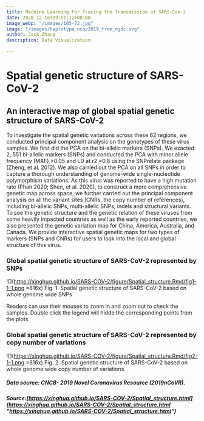 ```yaml
---
title: Machine Learning For Tracing the Transmission of SARS-Cov-2
date: 2020-12-16T09:51:12+00:00
image_webp: "/images/105-72.jpg"
image: "/images/haplotype_ncov2019_from_ngdc.svg"
author: Jack Zhang
description: Data Visualization

---
```

# Spatial genetic structure of SARS-CoV-2

## An interactive map of global spatial genetic structure of SARS-CoV-2

To investigate the spatial genetic variations across these 62 regions, we conducted principal component analysis on the genotypes of these virus samples. We first did the PCA on the bi-allelic markers (SNPs). We exacted 2, 551 bi-allelic markers (SNPs) and conducted the PCA with minor allele frequency (MAF) >0.05 and LD at r2 =0.8 using the SNPrelate package (Zheng, et al. 2012). We also carried out the PCA on all SNPs in order to capture a thorough understanding of genome-wide single-nucleotide polymorphism variations. As this virus was reported to have a high mutation rate (Phan 2020; Shen, et al. 2020), to construct a more comprehensive genetic map across space, we further carried out the principal component analysis on all the variant sites (CNRs, the copy number of references), including bi-allelic SNPs, multi-allelic SNPs, indels and structural variants. To see the genetic structure and the genetic relation of these viruses from some heavily impacted countries as well as the early reported countries, we also presented the genetic variation map for China, America, Australia, and Canada. We provide interactive spatial genetic maps for two types of markers (SNPs and CNRs) for users to look into the local and global structure of this virus.

### Global spatial genetic structure of SARS-CoV-2 represented by SNPs

![](https://xinghuq.github.io/SARS-COV-2/figure/Spatial_structure.Rmd/fig1-1-1.png =816x) Fig. 1. Spatial genetic structure of SARS-CoV-2 based on whole genome wide SNPs

 Readers can use their mouses to zoom in and zoom out to check the samples. Double click the legend will hidde the corresponding points from the plots.

### Global spatial genetic structure of SARS-CoV-2 represented by copy number of variations

![](https://xinghuq.github.io/SARS-COV-2/figure/Spatial_structure.Rmd/fig2-1-1.png =816x) Fig. 2. Spatial genetic structure of SARS-CoV-2 based on whole genome wide copy number of variations.

##### Data source: CNCB- 2019 Novel Coronavirus Resource (2019nCoVR).

##### Source:[https://xinghuq.github.io/SARS-COV-2/Spatial_structure.html](https://xinghuq.github.io/SARS-COV-2/Spatial_structure.html "https://xinghuq.github.io/SARS-COV-2/Spatial_structure.html")